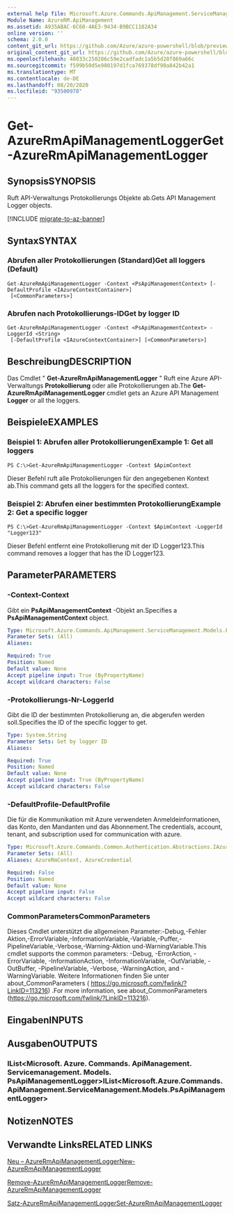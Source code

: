 ```yaml
---
external help file: Microsoft.Azure.Commands.ApiManagement.ServiceManagement.dll-Help.xml
Module Name: AzureRM.ApiManagement
ms.assetid: A935ABAC-6C60-4AE3-9434-B9BCC1182A34
online version: ''
schema: 2.0.0
content_git_url: https://github.com/Azure/azure-powershell/blob/preview/src/ResourceManager/ApiManagement/Commands.ApiManagement/help/Get-AzureRmApiManagementLogger.md
original_content_git_url: https://github.com/Azure/azure-powershell/blob/preview/src/ResourceManager/ApiManagement/Commands.ApiManagement/help/Get-AzureRmApiManagementLogger.md
ms.openlocfilehash: 48033c250286c59e2cadfadc1a5b5d28f869a66c
ms.sourcegitcommit: f599b50d5e980197d1fca769378df90a842b42a1
ms.translationtype: MT
ms.contentlocale: de-DE
ms.lasthandoff: 08/20/2020
ms.locfileid: "93500978"
---
```

# <span data-ttu-id="64f24-101">Get-AzureRmApiManagementLogger</span><span class="sxs-lookup"><span data-stu-id="64f24-101">Get-AzureRmApiManagementLogger</span></span>

## <span data-ttu-id="64f24-102">Synopsis</span><span class="sxs-lookup"><span data-stu-id="64f24-102">SYNOPSIS</span></span>
<span data-ttu-id="64f24-103">Ruft API-Verwaltungs Protokollierungs Objekte ab.</span><span class="sxs-lookup"><span data-stu-id="64f24-103">Gets API Management Logger objects.</span></span>

[!INCLUDE [migrate-to-az-banner](../../includes/migrate-to-az-banner.md)]

## <span data-ttu-id="64f24-104">Syntax</span><span class="sxs-lookup"><span data-stu-id="64f24-104">SYNTAX</span></span>

### <span data-ttu-id="64f24-105">Abrufen aller Protokollierungen (Standard)</span><span class="sxs-lookup"><span data-stu-id="64f24-105">Get all loggers (Default)</span></span>
```
Get-AzureRmApiManagementLogger -Context <PsApiManagementContext> [-DefaultProfile <IAzureContextContainer>]
 [<CommonParameters>]
```

### <span data-ttu-id="64f24-106">Abrufen nach Protokollierungs-ID</span><span class="sxs-lookup"><span data-stu-id="64f24-106">Get by logger ID</span></span>
```
Get-AzureRmApiManagementLogger -Context <PsApiManagementContext> -LoggerId <String>
 [-DefaultProfile <IAzureContextContainer>] [<CommonParameters>]
```

## <span data-ttu-id="64f24-107">Beschreibung</span><span class="sxs-lookup"><span data-stu-id="64f24-107">DESCRIPTION</span></span>
<span data-ttu-id="64f24-108">Das Cmdlet " **Get-AzureRmApiManagementLogger** " Ruft eine Azure API-Verwaltungs **Protokollierung** oder alle Protokollierungen ab.</span><span class="sxs-lookup"><span data-stu-id="64f24-108">The **Get-AzureRmApiManagementLogger** cmdlet gets an Azure API Management **Logger** or all the loggers.</span></span>

## <span data-ttu-id="64f24-109">Beispiele</span><span class="sxs-lookup"><span data-stu-id="64f24-109">EXAMPLES</span></span>

### <span data-ttu-id="64f24-110">Beispiel 1: Abrufen aller Protokollierungen</span><span class="sxs-lookup"><span data-stu-id="64f24-110">Example 1: Get all loggers</span></span>
```
PS C:\>Get-AzureRmApiManagementLogger -Context $ApimContext
```

<span data-ttu-id="64f24-111">Dieser Befehl ruft alle Protokollierungen für den angegebenen Kontext ab.</span><span class="sxs-lookup"><span data-stu-id="64f24-111">This command gets all the loggers for the specified context.</span></span>

### <span data-ttu-id="64f24-112">Beispiel 2: Abrufen einer bestimmten Protokollierung</span><span class="sxs-lookup"><span data-stu-id="64f24-112">Example 2: Get a specific logger</span></span>
```
PS C:\>Get-AzureRmApiManagementLogger -Context $ApimContext -LoggerId "Logger123"
```

<span data-ttu-id="64f24-113">Dieser Befehl entfernt eine Protokollierung mit der ID Logger123.</span><span class="sxs-lookup"><span data-stu-id="64f24-113">This command removes a logger that has the ID Logger123.</span></span>

## <span data-ttu-id="64f24-114">Parameter</span><span class="sxs-lookup"><span data-stu-id="64f24-114">PARAMETERS</span></span>

### <span data-ttu-id="64f24-115">-Context</span><span class="sxs-lookup"><span data-stu-id="64f24-115">-Context</span></span>
<span data-ttu-id="64f24-116">Gibt ein **PsApiManagementContext** -Objekt an.</span><span class="sxs-lookup"><span data-stu-id="64f24-116">Specifies a **PsApiManagementContext** object.</span></span>

```yaml
Type: Microsoft.Azure.Commands.ApiManagement.ServiceManagement.Models.PsApiManagementContext
Parameter Sets: (All)
Aliases: 

Required: True
Position: Named
Default value: None
Accept pipeline input: True (ByPropertyName)
Accept wildcard characters: False
```

### <span data-ttu-id="64f24-117">-Protokollierungs-Nr</span><span class="sxs-lookup"><span data-stu-id="64f24-117">-LoggerId</span></span>
<span data-ttu-id="64f24-118">Gibt die ID der bestimmten Protokollierung an, die abgerufen werden soll.</span><span class="sxs-lookup"><span data-stu-id="64f24-118">Specifies the ID of the specific logger to get.</span></span>

```yaml
Type: System.String
Parameter Sets: Get by logger ID
Aliases: 

Required: True
Position: Named
Default value: None
Accept pipeline input: True (ByPropertyName)
Accept wildcard characters: False
```

### <span data-ttu-id="64f24-119">-DefaultProfile</span><span class="sxs-lookup"><span data-stu-id="64f24-119">-DefaultProfile</span></span>
<span data-ttu-id="64f24-120">Die für die Kommunikation mit Azure verwendeten Anmeldeinformationen, das Konto, den Mandanten und das Abonnement.</span><span class="sxs-lookup"><span data-stu-id="64f24-120">The credentials, account, tenant, and subscription used for communication with azure.</span></span>

```yaml
Type: Microsoft.Azure.Commands.Common.Authentication.Abstractions.IAzureContextContainer
Parameter Sets: (All)
Aliases: AzureRmContext, AzureCredential

Required: False
Position: Named
Default value: None
Accept pipeline input: False
Accept wildcard characters: False
```

### <span data-ttu-id="64f24-121">CommonParameters</span><span class="sxs-lookup"><span data-stu-id="64f24-121">CommonParameters</span></span>
<span data-ttu-id="64f24-122">Dieses Cmdlet unterstützt die allgemeinen Parameter:-Debug,-Fehler Aktion,-ErrorVariable,-InformationVariable,-Variable,-Puffer,-PipelineVariable,-Verbose,-Warning-Aktion und-WarningVariable.</span><span class="sxs-lookup"><span data-stu-id="64f24-122">This cmdlet supports the common parameters: -Debug, -ErrorAction, -ErrorVariable, -InformationAction, -InformationVariable, -OutVariable, -OutBuffer, -PipelineVariable, -Verbose, -WarningAction, and -WarningVariable.</span></span> <span data-ttu-id="64f24-123">Weitere Informationen finden Sie unter about_CommonParameters ( https://go.microsoft.com/fwlink/?LinkID=113216) .</span><span class="sxs-lookup"><span data-stu-id="64f24-123">For more information, see about_CommonParameters (https://go.microsoft.com/fwlink/?LinkID=113216).</span></span>

## <span data-ttu-id="64f24-124">Eingaben</span><span class="sxs-lookup"><span data-stu-id="64f24-124">INPUTS</span></span>

## <span data-ttu-id="64f24-125">Ausgaben</span><span class="sxs-lookup"><span data-stu-id="64f24-125">OUTPUTS</span></span>

### <span data-ttu-id="64f24-126">IList<Microsoft. Azure. Commands. ApiManagement. Servicemanagement. Models. PsApiManagementLogger></span><span class="sxs-lookup"><span data-stu-id="64f24-126">IList<Microsoft.Azure.Commands.ApiManagement.ServiceManagement.Models.PsApiManagementLogger></span></span>

## <span data-ttu-id="64f24-127">Notizen</span><span class="sxs-lookup"><span data-stu-id="64f24-127">NOTES</span></span>

## <span data-ttu-id="64f24-128">Verwandte Links</span><span class="sxs-lookup"><span data-stu-id="64f24-128">RELATED LINKS</span></span>

[<span data-ttu-id="64f24-129">Neu – AzureRmApiManagementLogger</span><span class="sxs-lookup"><span data-stu-id="64f24-129">New-AzureRmApiManagementLogger</span></span>](./New-AzureRmApiManagementLogger.md)

[<span data-ttu-id="64f24-130">Remove-AzureRmApiManagementLogger</span><span class="sxs-lookup"><span data-stu-id="64f24-130">Remove-AzureRmApiManagementLogger</span></span>](./Remove-AzureRmApiManagementLogger.md)

[<span data-ttu-id="64f24-131">Satz-AzureRmApiManagementLogger</span><span class="sxs-lookup"><span data-stu-id="64f24-131">Set-AzureRmApiManagementLogger</span></span>](./Set-AzureRmApiManagementLogger.md)



